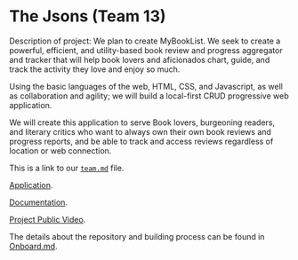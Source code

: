 # The Jsons (Team 13)

Description of project: We plan to create MyBookList.
We seek to create a powerful, efficient, and utility-based book review and progress aggregator and tracker that will help book lovers and aficionados chart, guide, and track the activity they love and enjoy so much.     

Using the basic languages of the web, HTML, CSS, and Javascript, as well as collaboration and agility; we will build a local-first CRUD progressive web application.    

We will create this application to serve Book lovers, burgeoning readers, and literary critics who want to always own their own book reviews and progress reports, and be able to track and access reviews regardless of location or web connection.

This is a link to our [`team.md`](https://github.com/cse110-fa22-group13/cse110-fa22-group13/blob/main/admin/team.md) file. 

[Application](https://cse110-fa22-group13.github.io/cse110-fa22-group13/source/homepage/index.html).

[Documentation](https://cse110-fa22-group13.github.io/cse110-fa22-group13/docs).

[Project Public Video](https://www.youtube.com/watch?v=ZNDj5pFZe2A&ab_channel=DouKwark).

The details about the repository and building process can be found in [Onboard.md](https://github.com/cse110-fa22-group13/cse110-fa22-group13/blob/main/admin/onboard.md).
